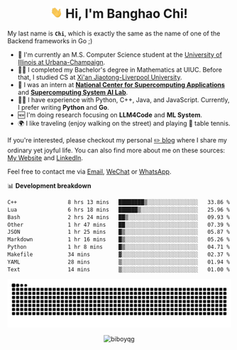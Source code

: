 <h1 align="center"><img src="assets/hi.gif" height="26" alt="wave"/> Hi, I'm Banghao Chi!</h1>

My last name is **`Chi`**, which is exactly the same as the name of one of the Backend frameworks in Go ;)

- 🏫 I'm currently an M.S. Computer Science student at the [University of Illinois at Urbana-Champaign](https://illinois.edu/).
- 👨‍🎓 I completed my Bachelor's degree in Mathematics at UIUC. Before that, I studied CS at [Xi'an Jiaotong-Liverpool University](https://www.xjtlu.edu.cn/en).
- 💼 I was an intern at **[National Center for Supercomputing Applications](https://www.ncsa.illinois.edu/)** and **[Supercomputing System AI Lab](https://supercomputing-system-ai-lab.github.io/)**.
- 👨‍💻 I have experience with Python, C++, Java, and JavaScript. Currently, I prefer writing **Python** and **Go**.
- 🆕 I'm doing research focusing on **LLM4Code** and **ML System**.
- 🌍 I like traveling (enjoy walking on the street) and playing 🏓 table tennis.

If you're interested, please checkout my personal [✏️ blog](https://banghao.live) where I share my ordinary yet joyful life. You can also find more about me on these sources: [My Website](https://biboyqg.github.io/) and [LinkedIn](https://www.linkedin.com/in/banghao-chi-550737276/).

Feel free to contact me via <a href="mailto:banghao2@illinois.edu">Email</a>, [WeChat](id:banghao1023) or [WhatsApp](+12173286124).

📊 **Development breakdown**

<!--START_SECTION:waka-->

```txt
C++                8 hrs 13 mins   ████████▒░░░░░░░░░░░░░░░░   33.86 %
Lua                6 hrs 18 mins   ██████▒░░░░░░░░░░░░░░░░░░   25.96 %
Bash               2 hrs 24 mins   ██▒░░░░░░░░░░░░░░░░░░░░░░   09.93 %
Other              1 hr 47 mins    ██░░░░░░░░░░░░░░░░░░░░░░░   07.39 %
JSON               1 hr 25 mins    █▒░░░░░░░░░░░░░░░░░░░░░░░   05.87 %
Markdown           1 hr 16 mins    █▒░░░░░░░░░░░░░░░░░░░░░░░   05.26 %
Python             1 hr 8 mins     █▒░░░░░░░░░░░░░░░░░░░░░░░   04.71 %
Makefile           34 mins         ▓░░░░░░░░░░░░░░░░░░░░░░░░   02.37 %
YAML               28 mins         ▒░░░░░░░░░░░░░░░░░░░░░░░░   01.94 %
Text               14 mins         ▒░░░░░░░░░░░░░░░░░░░░░░░░   01.00 %
```

<!--END_SECTION:waka-->

<picture>
  <source media="(prefers-color-scheme: dark)" srcset="https://raw.githubusercontent.com/BiboyQG/BiboyQG/output/github-contribution-grid-snake-dark.svg">
  <source media="(prefers-color-scheme: light)" srcset="https://raw.githubusercontent.com/BiboyQG/BiboyQG/output/github-contribution-grid-snake.svg">
  <img alt="github contribution grid snake animation" src="https://raw.githubusercontent.com/BiboyQG/BiboyQG/output/github-contribution-grid-snake.svg">
</picture>

<br>

<p align="center"><img src="https://komarev.com/ghpvc/?username=biboyqg&label=Profile%20views&color=0e75b6&style=flat" alt="biboyqg" /> </p>

</div>
